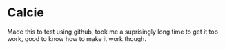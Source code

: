 Calcie
======
Made this to test using github, took me a suprisingly long time to get it too work,
good to know how to make it work though.
